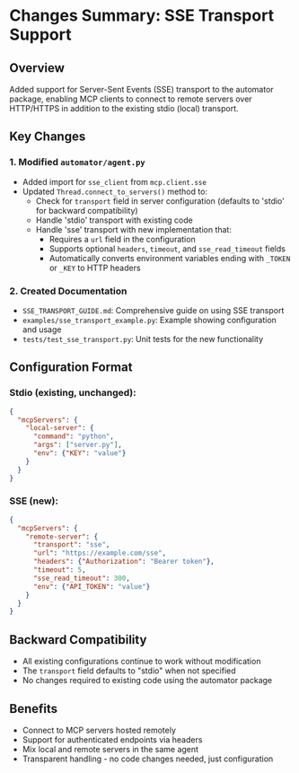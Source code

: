 # Changes Summary: SSE Transport Support

## Overview
Added support for Server-Sent Events (SSE) transport to the automator package, enabling MCP clients to connect to remote servers over HTTP/HTTPS in addition to the existing stdio (local) transport.

## Key Changes

### 1. Modified `automator/agent.py`
- Added import for `sse_client` from `mcp.client.sse`
- Updated `Thread.connect_to_servers()` method to:
  - Check for `transport` field in server configuration (defaults to 'stdio' for backward compatibility)
  - Handle 'stdio' transport with existing code
  - Handle 'sse' transport with new implementation that:
    - Requires a `url` field in the configuration
    - Supports optional `headers`, `timeout`, and `sse_read_timeout` fields
    - Automatically converts environment variables ending with `_TOKEN` or `_KEY` to HTTP headers

### 2. Created Documentation
- `SSE_TRANSPORT_GUIDE.md`: Comprehensive guide on using SSE transport
- `examples/sse_transport_example.py`: Example showing configuration and usage
- `tests/test_sse_transport.py`: Unit tests for the new functionality

## Configuration Format

### Stdio (existing, unchanged):
```json
{
  "mcpServers": {
    "local-server": {
      "command": "python",
      "args": ["server.py"],
      "env": {"KEY": "value"}
    }
  }
}
```

### SSE (new):
```json
{
  "mcpServers": {
    "remote-server": {
      "transport": "sse",
      "url": "https://example.com/sse",
      "headers": {"Authorization": "Bearer token"},
      "timeout": 5,
      "sse_read_timeout": 300,
      "env": {"API_TOKEN": "value"}
    }
  }
}
```

## Backward Compatibility
- All existing configurations continue to work without modification
- The `transport` field defaults to "stdio" when not specified
- No changes required to existing code using the automator package

## Benefits
- Connect to MCP servers hosted remotely
- Support for authenticated endpoints via headers
- Mix local and remote servers in the same agent
- Transparent handling - no code changes needed, just configuration